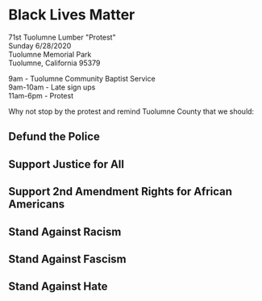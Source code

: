# Black Lives Matter


71st Tuolumne Lumber "Protest"  
Sunday 6/28/2020  
Tuolumne Memorial Park  
Tuolumne, California 95379  

9am - Tuolumne Community Baptist Service  
9am-10am - Late sign ups  
11am-6pm - Protest  

Why not stop by the protest and remind Tuolumne County that we should:

## Defund the Police
## Support Justice for All
## Support 2nd Amendment Rights for African Americans
## Stand Against Racism
## Stand Against Fascism
## Stand Against Hate
